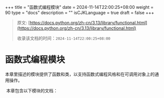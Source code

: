 +++
title = "函数式编程模块"
date = 2024-11-14T22:00:25+08:00
weight = 90
type = "docs"
description = ""
isCJKLanguage = true
draft = false
+++

> 原文: [https://docs.python.org/zh-cn/3.13/library/functional.html](https://docs.python.org/zh-cn/3.13/library/functional.html)
>
> 收录该文档的时间：`2024-11-14T22:00:25+08:00`

# 函数式编程模块

​	本章里描述的模块提供了函数和类，以支持函数式编程风格和在可调用对象上的通用操作。

​	本章包含以下模块的文档：
